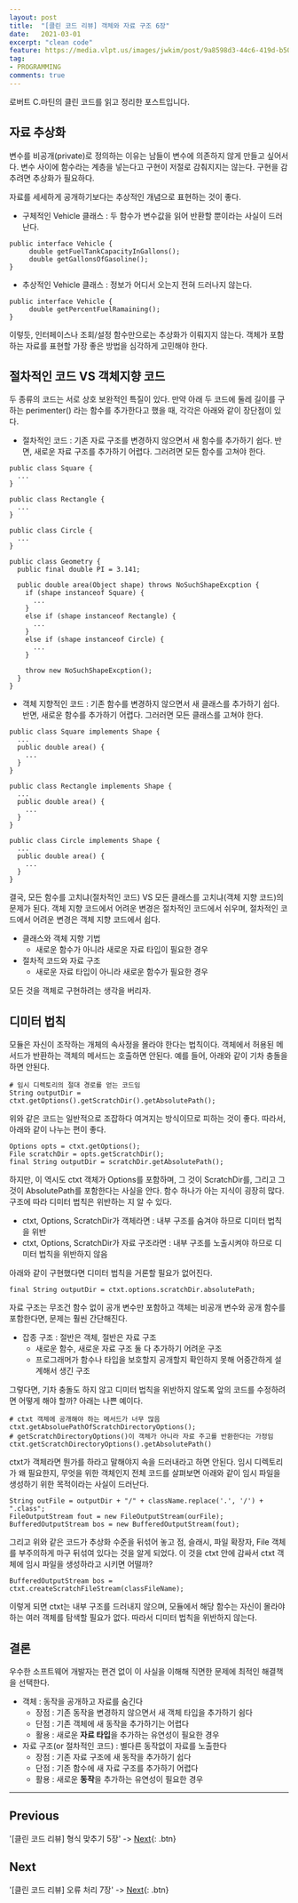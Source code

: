 ```yaml
---
layout: post
title:  "[클린 코드 리뷰] 객체와 자료 구조 6장"
date:   2021-03-01
excerpt: "clean code"
feature: https://media.vlpt.us/images/jwkim/post/9a8598d3-44c6-419d-b509-069370dd5c7e/%EA%B7%B8%EB%A6%BC3.png
tag:
- PROGRAMMING
comments: true
---
```


로버트 C.마틴의 클린 코드를 읽고 정리한 포스트입니다.

## 자료 추상화
변수를 비공개(private)로 정의하는 이유는 남들이 변수에 의존하지 않게 만들고 싶어서다. 변수 사이에 함수라는 계층을 넣는다고 구현이 저절로 감춰지지는 않는다. 구현을 감추려면 추상화가 필요하다.

자료를 세세하게 공개하기보다는 추상적인 개념으로 표현하는 것이 좋다.
* 구체적인 Vehicle 클래스 : 두 함수가 변수값을 읽어 반환할 뿐이라는 사실이 드러난다.
```
public interface Vehicle {
     double getFuelTankCapacityInGallons();
     double getGallonsOfGasoline();
}
```
* 추상적인 Vehicle 클래스 : 정보가 어디서 오는지 전혀 드러나지 않는다.
```
public interface Vehicle {
     double getPercentFuelRamaining();
}
```
이렇듯, 인터페이스나 조회/설정 함수만으로는 추상화가 이뤄지지 않는다. 객체가 포함하는 자료를 표현할 가장 좋은 방법을 심각하게 고민해야 한다.

## 절차적인 코드 VS 객체지향 코드
두 종류의 코드는 서로 상호 보완적인 특질이 있다. 만약 아래 두 코드에 둘레 길이를 구하는 perimenter() 라는 함수를 추가한다고 했을 때, 각각은 아래와 같이 장단점이 있다.
* 절차적인 코드 : 기존 자료 구조를 변경하지 않으면서 새 함수를 추가하기 쉽다. 반면, 새로운 자료 구조를 추가하기 어렵다. 그러려면 모든 함수를 고쳐야 한다.

```
public class Square {
  ...
}

public class Rectangle {
  ...
}

public class Circle {
  ...
}

public class Geometry {
  public final double PI = 3.141;

  public double area(Object shape) throws NoSuchShapeExcption {
    if (shape instanceof Square) {
      ...
    }
    else if (shape instanceof Rectangle) {
      ...
    }
    else if (shape instanceof Circle) {
      ...
    }

    throw new NoSuchShapeExcption();
  }
}
```

* 객체 지향적인 코드 : 기존 함수를 변경하지 않으면서 새 클래스를 추가하기 쉽다. 반면, 새로운 함수를 추가하기 어렵다. 그러러면 모든 클래스를 고쳐야 한다.

```
public class Square implements Shape {
  ...
  public double area() {
    ...
  }
}

public class Rectangle implements Shape {
  ...
  public double area() {
    ...
  }
}

public class Circle implements Shape {
  ...
  public double area() {
    ...
  }
}
```

결국, 모든 함수를 고치냐(절차적인 코드) VS 모든 클래스를 고치냐(객체 지향 코드)의 문제가 된다. 객체 지향 코드에서 어려운 변경은 절차적인 코드에서 쉬우며, 절차적인 코드에서 어려운 변경은 객체 지향 코드에서 쉽다.

* 클래스와 객체 지향 기법
  * 새로운 함수가 아니라 새로운 자료 타입이 필요한 경우
* 절차적 코드와 자료 구조
  * 새로운 자료 타입이 아니라 새로운 함수가 필요한 경우

모든 것을 객체로 구현하려는 생각을 버리자.

## 디미터 법칙
모듈은 자신이 조작하는 개체의 속사정을 몰라야 한다는 법칙이다. 객체에서 허용된 메서드가 반환하는 객체의 메서드는 호출하면 안된다. 예를 들어, 아래와 같이 기차 충돌을 하면 안된다.

```
# 임시 디렉토리의 절대 경로를 얻는 코드임
String outputDir = ctxt.getOptions().getScratchDir().getAbsolutePath();
```

위와 같은 코드는 일반적으로 조잡하다 여겨지는 방식이므로 피하는 것이 좋다. 따라서, 아래와 같이 나누는 편이 좋다.
```
Options opts = ctxt.getOptions();
File scratchDir = opts.getScratchDir();
final String outputDir = scratchDir.getAbsolutePath();
```

하지만, 이 역시도 ctxt 객체가 Options를 포함하며, 그 것이 ScratchDir를, 그리고 그것이 AbsolutePath를 포함한다는 사실을 안다. 함수 하나가 아는 지식이 굉장히 많다. 구조에 따라 디미터 법칙은 위반하는 지 알 수 있다.
* ctxt, Options, ScratchDir가 객체라면 : 내부 구조를 숨겨야 하므로 디미터 법칙을 위반
* ctxt, Options, ScratchDir가 자료 구조라면 : 내부 구조를 노출시켜야 하므로 디미터 법칙을 위반하지 않음

아래와 같이 구현했다면 디미터 법칙을 거론할 필요가 없어진다.
```
final String outputDir = ctxt.options.scratchDir.absolutePath;
```
자료 구조는 무조건 함수 없이 공개 변수만 포함하고 객체는 비공개 변수와 공개 함수를 포함한다면, 문제는 훨씬 간단해진다.

* 잡종 구조 : 절반은 객체, 절반은 자료 구조
  * 새로운 함수, 새로운 자료 구조 둘 다 추가하기 어려운 구조
  * 프로그래머가 함수나 타입을 보호할지 공개할지 확인하지 못해 어중간하게 설계해서 생긴 구조

그렇다면, 기차 충돌도 하지 않고 디미터 법칙을 위반하지 않도록 앞의 코드를 수정하려면 어떻게 해야 할까? 아래는 나쁜 예이다.
```
# ctxt 객체에 공개해야 하는 메서드가 너무 많음
ctxt.getAbsoluePathOfScratchDirectoryOptions();
# getScratchDirectoryOptions()이 객체가 아니라 자료 주고를 반환한다는 가정임
ctxt.getScratchDirectoryOptions().getAbsolutePath()
```
ctxt가 객체라면 뭔가를 하라고 말해야지 속을 드러내라고 하면 안된다. 임시 디렉토리가 왜 필요한지, 무엇을 위한 객체인지 전체 코드를 살펴보면 아래와 같이 임시 파일을 생성하기 위한 목적이라는 사실이 드러난다.
```
String outFile = outputDir + "/" + className.replace('.', '/') + ".class";
FileOutputStream fout = new FileOutputStream(ourFile);
BufferedOutputStream bos = new BufferedOutputStream(fout);
```
그리고 위와 같은 코드가 추상화 수준을 뒤섞어 놓고 점, 슬래시, 파일 확장자, File 객체를 부주의하게 마구 뒤섞여 있다는 것을 알게 되었다. 이 것을 ctxt 안에 감싸서 ctxt 객체에 임시 파일을 생성하라고 시키면 어떨까?
```
BufferedOutputStream bos = ctxt.createScratchFileStream(classFileName);
```
이렇게 되면 ctxt는 내부 구조를 드러내지 않으며, 모듈에서 해당 함수는 자신이 몰라야 하는 여러 객체를 탐색할 필요가 없다. 따라서 디미터 법칙을 위반하지 않는다.

## 결론
우수한 소프트웨어 개발자는 편견 없이 이 사실을 이해해 직면한 문제에 최적인 해결책을 선택한다.
* 객체 : 동작을 공개하고 자료를 숨긴다
  * 장점 : 기존 동작을 변경하지 않으면서 새 객체 타입을 추가하기 쉼다
  * 단점 : 기존 객체에 새 동작을 추가하기는 어렵다
  * 활용 : 새로운 **자료 타입**을 추가하는 유연성이 필요한 경우
* 자료 구조(or 절차적인 코드) : 별다른 동작없이 자료를 노출한다
  * 장점 : 기존 자료 구조에 새 동작을 추가하기 쉽다
  * 단점 : 기존 함수에 새 자료 구조를 추가하기 어렵다
  * 활용 : 새로운 **동작**을 추가하는 유연성이 필요한 경우


---


## Previous
'[클린 코드 리뷰] 형식 맞추기 5장' -> [Next](https://akfmdl.github.io//programming_clean_code_5/){: .btn}

## Next
'[클린 코드 리뷰] 오류 처리 7장' -> [Next](https://akfmdl.github.io//programming_clean_code_7/){: .btn}